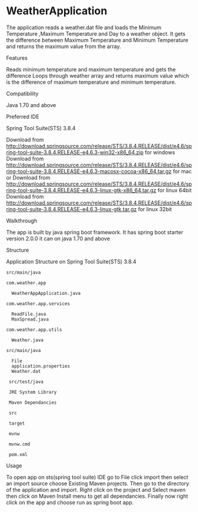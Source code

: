 # WeatherApplication
The application reads a weather.dat file and loads the Minimum Temperature ,Maximum Temperature and Day to a weather object. It gets the difference between Maximum Temperature and Minimum Temperature and returns the maximum value from the array.

Features

  Reads minimum temperature and maximum temperature and gets the difference
  Loops through weather array and returns maximum value which is the difference of maximum temperature and minimum temperature.


Compatibility

  Java 1.70 and above

Preferred IDE

Spring Tool Suite(STS) 3.8.4

  Download from http://download.springsource.com/release/STS/3.8.4.RELEASE/dist/e4.6/spring-tool-suite-3.8.4.RELEASE-e4.6.3-win32-x86_64.zip for windows
  Download from http://download.springsource.com/release/STS/3.8.4.RELEASE/dist/e4.6/spring-tool-suite-3.8.4.RELEASE-e4.6.3-macosx-cocoa-x86_64.tar.gz for mac or
  Download from http://download.springsource.com/release/STS/3.8.4.RELEASE/dist/e4.6/spring-tool-suite-3.8.4.RELEASE-e4.6.3-linux-gtk-x86_64.tar.gz for linux 64bit
  Download from http://download.springsource.com/release/STS/3.8.4.RELEASE/dist/e4.6/spring-tool-suite-3.8.4.RELEASE-e4.6.3-linux-gtk.tar.gz for linux 32bit

Walkthrough

  The app is built by java spring boot framework. It has spring boot starter version 2.0.0 it can on java 1.70 and above

Structure
 
 Application Structure on Spring Tool Suite(STS) 3.8.4
 
    src/main/java

    com.weather.app

      WeatherAppApplication.java

    com.weather.app.services

      ReadFile.java    
      MaxSpread.java

    com.weather.app.utils

      Weather.java

    src/main/java

      File
      application.properties      
      Weather.dat

     src/test/java

     JRE System Library

     Maven Dependancies

     src

     target

     mvnw

     mvnw.cmd

     pom.xml

Usage

  To open app on sts(spring tool suite) IDE go to File click import then select an import source choose Existing Maven projects. Then go to the directory of
  the application and import. Right click on the project and Select maven then click on Maven Install menu to get all dependancies. Finally now right click on the app and choose run as spring boot app.
